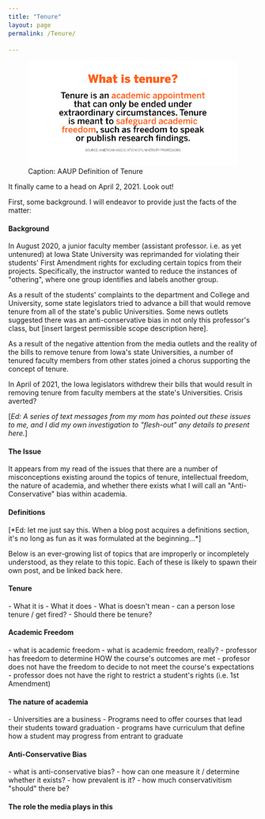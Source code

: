 ```yaml
---
title: "Tenure"
layout: page  
permalink: /Tenure/

---
```


<figure>
  <img src="/images/tenure.jpg" alt="AAUP's Definition of Tenure">
  <figcaption>Caption: AAUP Definition of Tenure</figcaption>
</figure>


It finally came to a head on April 2, 2021. Look out!


First, some background. I will endeavor to provide just the facts of the matter:

<h4>Background</h4>
In August 2020, a junior faculty member (assistant professor. i.e. as yet untenured) at Iowa State University was reprimanded for violating their students' First Amendment rights for excluding certain topics from their projects. Specifically, the instructor wanted to reduce the instances of "othering", where one group identifies and labels another group. 


As a result of the students' complaints to the department and College and University, some state legislators tried to advance a bill that would remove tenure from all of the state's public Universities. Some news outlets suggested there was an anti-conservative bias in not only this professor's class, but [insert largest permissible scope description here].

As a result of the negative attention from the media outlets and the reality of the bills to remove tenure from Iowa's state Universities, a number of tenured faculty members from other states joined a chorus supporting the concept of tenure.


In April of 2021, the Iowa legislators withdrew their bills that would result in removing tenure from faculty members at the state's Universities. Crisis averted? 

[*Ed: A series of text messages from my mom has pointed out these issues to me, and I did my own investigation to "flesh-out" any details to present here.*]

<h4>The Issue</h4>
It appears from my read of the issues that there are a number of misconceptions existing around the topics of tenure, intellectual freedom, the nature of academia, and whether there exists what I will call an "Anti-Conservative" bias within academia.


<h4>Definitions</h4>
[*Ed: let me just say this. When a blog post acquires a definitions section, it's no long as fun as it was formulated at the beginning...*]

Below is an ever-growing list of topics that are improperly or incompletely understood, as they relate to this topic. Each of these is likely to spawn their own post, and be linked back here.

<h4>Tenure</h4>
- What it is
- What it does
- What is doesn't mean
- can a person lose tenure / get fired?
- Should there be tenure?


<h4>Academic Freedom</h4>
- what is academic freedom
- what is academic freedom, really?
- professor has freedom to determine HOW the course's outcomes are met
- profesor does not have the freedom to decide to not meet the course's expectations
- professor does not have the right to restrict a student's rights (i.e. 1st Amendment)



<h4>The nature of academia</h4>
- Universities are a business
- Programs need to offer courses that lead their students toward graduation
- programs have curriculum that define how a student may progress from entrant to graduate


<h4>Anti-Conservative Bias</h4>
- what is anti-conservative bias?
- how can one measure it / determine whether it exists?
- how prevalent is it?
- how much conservativitism "should" there be?

<h4>The role the media plays in this</h4>

